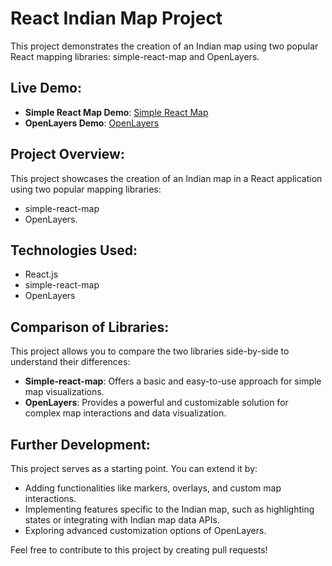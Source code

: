# React Indian Map Project
  This project demonstrates the creation of an Indian map using two popular React mapping libraries: simple-react-map and OpenLayers.

## Live Demo:

- **Simple React Map Demo**: [Simple React Map](https://maps-alpha-bice.vercel.app/simple-react-map/india)
- **OpenLayers Demo**: [OpenLayers](https://maps-alpha-bice.vercel.app/openlayer/india)

## Project Overview:

  This project showcases the creation of an Indian map in a React application using two popular mapping libraries: 
  - simple-react-map
  - OpenLayers.

## Technologies Used:

- React.js
- simple-react-map
- OpenLayers
  

## Comparison of Libraries:

This project allows you to compare the two libraries side-by-side to understand their differences:

- **Simple-react-map**: Offers a basic and easy-to-use approach for simple map visualizations.
- **OpenLayers**: Provides a powerful and customizable solution for complex map interactions and data visualization.

## Further Development:

This project serves as a starting point. You can extend it by:

- Adding functionalities like markers, overlays, and custom map interactions.
- Implementing features specific to the Indian map, such as highlighting states or integrating with Indian map data APIs.
- Exploring advanced customization options of OpenLayers.


Feel free to contribute to this project by creating pull requests!
